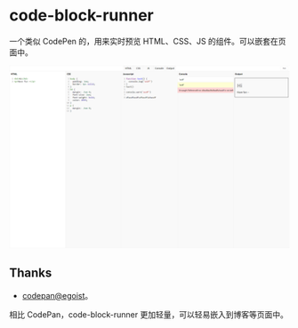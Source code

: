 # code-block-runner

一个类似 CodePen 的，用来实时预览 HTML、CSS、JS 的组件。可以嵌套在页面中。

![Preview](./assets/2020-07-07-21-17-07.png)

## Thanks

* [codepan@egoist](https://github.com/egoist/codepan)。

相比 CodePan，code-block-runner 更加轻量，可以轻易嵌入到博客等页面中。